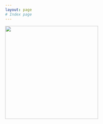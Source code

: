```yaml
---
layout: page
# Index page
---
```



<img src="https://media.tenor.com/CkLIgP7WorQAAAAi/cat-pet.gif" width="300">
